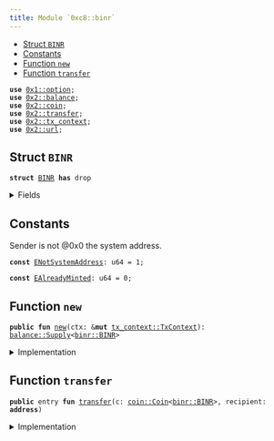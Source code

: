 ```yaml
---
title: Module `0xc8::binr`
---
```




-  [Struct `BINR`](#0xc8_binr_BINR)
-  [Constants](#@Constants_0)
-  [Function `new`](#0xc8_binr_new)
-  [Function `transfer`](#0xc8_binr_transfer)


<pre><code><b>use</b> <a href="../move-stdlib/option.md#0x1_option">0x1::option</a>;
<b>use</b> <a href="../sui-framework/balance.md#0x2_balance">0x2::balance</a>;
<b>use</b> <a href="../sui-framework/coin.md#0x2_coin">0x2::coin</a>;
<b>use</b> <a href="../sui-framework/transfer.md#0x2_transfer">0x2::transfer</a>;
<b>use</b> <a href="../sui-framework/tx_context.md#0x2_tx_context">0x2::tx_context</a>;
<b>use</b> <a href="../sui-framework/url.md#0x2_url">0x2::url</a>;
</code></pre>



<a name="0xc8_binr_BINR"></a>

## Struct `BINR`



<pre><code><b>struct</b> <a href="../bfc-system/binr.md#0xc8_binr_BINR">BINR</a> <b>has</b> drop
</code></pre>



<details>
<summary>Fields</summary>


<dl>
<dt>
<code>dummy_field: bool</code>
</dt>
<dd>

</dd>
</dl>


</details>

<a name="@Constants_0"></a>

## Constants


<a name="0xc8_binr_ENotSystemAddress"></a>

Sender is not @0x0 the system address.


<pre><code><b>const</b> <a href="../bfc-system/binr.md#0xc8_binr_ENotSystemAddress">ENotSystemAddress</a>: u64 = 1;
</code></pre>



<a name="0xc8_binr_EAlreadyMinted"></a>



<pre><code><b>const</b> <a href="../bfc-system/binr.md#0xc8_binr_EAlreadyMinted">EAlreadyMinted</a>: u64 = 0;
</code></pre>



<a name="0xc8_binr_new"></a>

## Function `new`



<pre><code><b>public</b> <b>fun</b> <a href="../bfc-system/binr.md#0xc8_binr_new">new</a>(ctx: &<b>mut</b> <a href="../sui-framework/tx_context.md#0x2_tx_context_TxContext">tx_context::TxContext</a>): <a href="../sui-framework/balance.md#0x2_balance_Supply">balance::Supply</a>&lt;<a href="../bfc-system/binr.md#0xc8_binr_BINR">binr::BINR</a>&gt;
</code></pre>



<details>
<summary>Implementation</summary>


<pre><code><b>public</b> <b>fun</b> <a href="../bfc-system/binr.md#0xc8_binr_new">new</a>(ctx: &<b>mut</b> TxContext): Supply&lt;<a href="../bfc-system/binr.md#0xc8_binr_BINR">BINR</a>&gt; {
    <b>assert</b>!(<a href="../sui-framework/tx_context.md#0x2_tx_context_sender">tx_context::sender</a>(ctx) == @0x0, <a href="../bfc-system/binr.md#0xc8_binr_ENotSystemAddress">ENotSystemAddress</a>);
    <b>assert</b>!(<a href="../sui-framework/tx_context.md#0x2_tx_context_epoch">tx_context::epoch</a>(ctx) == 0, <a href="../bfc-system/binr.md#0xc8_binr_EAlreadyMinted">EAlreadyMinted</a>);
    <b>let</b> (cap, metadata) = <a href="../sui-framework/coin.md#0x2_coin_create_currency">coin::create_currency</a>(
        <a href="../bfc-system/binr.md#0xc8_binr_BINR">BINR</a> {},
        9,
        b"<a href="../bfc-system/binr.md#0xc8_binr_BINR">BINR</a>",
        b"Benfen INR",
        b"",
        <a href="../move-stdlib/option.md#0x1_option_none">option::none</a>(),
        ctx
    );
    <a href="../sui-framework/transfer.md#0x2_transfer_public_freeze_object">transfer::public_freeze_object</a>(metadata);
    <a href="../sui-framework/coin.md#0x2_coin_treasury_into_supply">coin::treasury_into_supply</a>(cap)
}
</code></pre>



</details>

<a name="0xc8_binr_transfer"></a>

## Function `transfer`



<pre><code><b>public</b> entry <b>fun</b> <a href="../sui-framework/transfer.md#0x2_transfer">transfer</a>(c: <a href="../sui-framework/coin.md#0x2_coin_Coin">coin::Coin</a>&lt;<a href="../bfc-system/binr.md#0xc8_binr_BINR">binr::BINR</a>&gt;, recipient: <b>address</b>)
</code></pre>



<details>
<summary>Implementation</summary>


<pre><code><b>public</b> entry <b>fun</b> <a href="../sui-framework/transfer.md#0x2_transfer">transfer</a>(c: <a href="../sui-framework/coin.md#0x2_coin_Coin">coin::Coin</a>&lt;<a href="../bfc-system/binr.md#0xc8_binr_BINR">BINR</a>&gt;, recipient: <b>address</b>) {
    <a href="../sui-framework/transfer.md#0x2_transfer_public_transfer">transfer::public_transfer</a>(c, recipient)
}
</code></pre>



</details>
